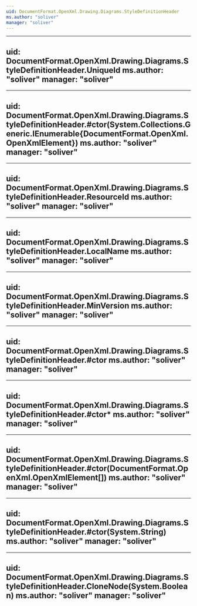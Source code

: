 ```yaml
---
uid: DocumentFormat.OpenXml.Drawing.Diagrams.StyleDefinitionHeader
ms.author: "soliver"
manager: "soliver"
---
```


---
uid: DocumentFormat.OpenXml.Drawing.Diagrams.StyleDefinitionHeader.UniqueId
ms.author: "soliver"
manager: "soliver"
---

---
uid: DocumentFormat.OpenXml.Drawing.Diagrams.StyleDefinitionHeader.#ctor(System.Collections.Generic.IEnumerable{DocumentFormat.OpenXml.OpenXmlElement})
ms.author: "soliver"
manager: "soliver"
---

---
uid: DocumentFormat.OpenXml.Drawing.Diagrams.StyleDefinitionHeader.ResourceId
ms.author: "soliver"
manager: "soliver"
---

---
uid: DocumentFormat.OpenXml.Drawing.Diagrams.StyleDefinitionHeader.LocalName
ms.author: "soliver"
manager: "soliver"
---

---
uid: DocumentFormat.OpenXml.Drawing.Diagrams.StyleDefinitionHeader.MinVersion
ms.author: "soliver"
manager: "soliver"
---

---
uid: DocumentFormat.OpenXml.Drawing.Diagrams.StyleDefinitionHeader.#ctor
ms.author: "soliver"
manager: "soliver"
---

---
uid: DocumentFormat.OpenXml.Drawing.Diagrams.StyleDefinitionHeader.#ctor*
ms.author: "soliver"
manager: "soliver"
---

---
uid: DocumentFormat.OpenXml.Drawing.Diagrams.StyleDefinitionHeader.#ctor(DocumentFormat.OpenXml.OpenXmlElement[])
ms.author: "soliver"
manager: "soliver"
---

---
uid: DocumentFormat.OpenXml.Drawing.Diagrams.StyleDefinitionHeader.#ctor(System.String)
ms.author: "soliver"
manager: "soliver"
---

---
uid: DocumentFormat.OpenXml.Drawing.Diagrams.StyleDefinitionHeader.CloneNode(System.Boolean)
ms.author: "soliver"
manager: "soliver"
---
